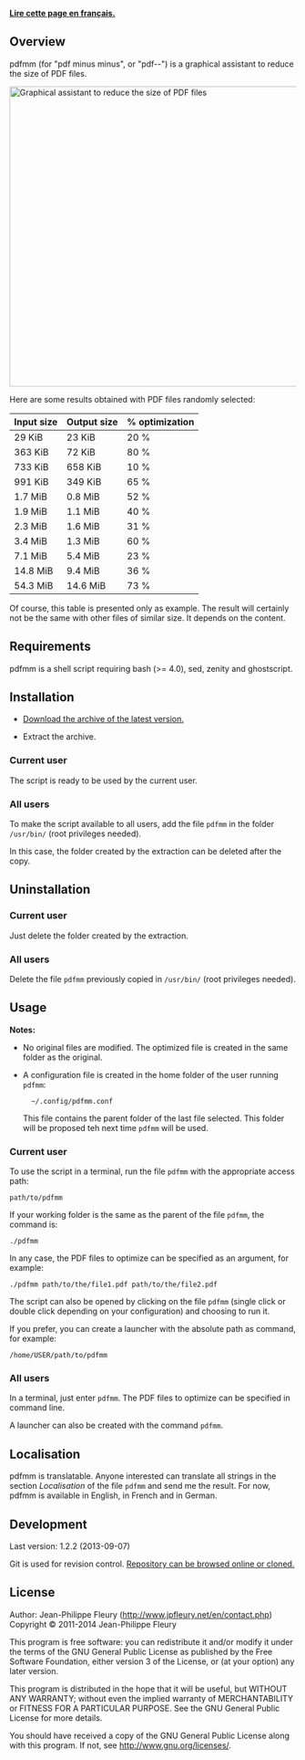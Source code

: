 <p lang="fr"><strong><a hreflang="fr" href="http://www.jpfleury.net/logiciels/pdfmm.php">Lire cette page en français.</a></strong></p>

## Overview

pdfmm (for "pdf minus minus", or "pdf--") is a graphical assistant to reduce the size of PDF files.

<img src="https://gitorious.org/projets-divers/pdfmm/raw/master:doc/exemple1-en.png" width="683" height="526" alt="Graphical assistant to reduce the size of PDF files" />

Here are some results obtained with PDF files randomly selected:

| Input size | Output size | % optimization |
| ---------- | ----------- | -------------- |
| 29   KiB   | 23   KiB    | 20 %           |
| 363  KiB   | 72   KiB    | 80 %           |
| 733  KiB   | 658  KiB    | 10 %           |
| 991  KiB   | 349  KiB    | 65 %           |
| 1.7  MiB   | 0.8  MiB    | 52 %           |
| 1.9  MiB   | 1.1  MiB    | 40 %           |
| 2.3  MiB   | 1.6  MiB    | 31 %           |
| 3.4  MiB   | 1.3  MiB    | 60 %           |
| 7.1  MiB   | 5.4  MiB    | 23 %           |
| 14.8 MiB   | 9.4  MiB    | 36 %           |
| 54.3 MiB   | 14.6 MiB    | 73 %           |

Of course, this table is presented only as example. The result will certainly not be the same with other files of similar size. It depends on the content.

## Requirements

pdfmm is a shell script requiring bash (>= 4.0), sed, zenity and ghostscript.

## Installation

- [Download the archive of the latest version.](https://gitorious.org/projets-divers/pdfmm/archive/master.zip)

- Extract the archive.

### Current user

The script is ready to be used by the current user.

### All users

To make the script available to all users, add the file `pdfmm` in the folder `/usr/bin/` (root privileges needed).

In this case, the folder created by the extraction can be deleted after the copy.

## Uninstallation

### Current user

Just delete the folder created by the extraction.

### All users

Delete the file `pdfmm` previously copied in `/usr/bin/` (root privileges needed).

## Usage

**Notes:**

- No original files are modified. The optimized file is created in the same folder as the original.

- A configuration file is created in the home folder of the user running `pdfmm`:

		~/.config/pdfmm.conf

	This file contains the parent folder of the last file selected. This folder will be proposed teh next time `pdfmm` will be used.

### Current user

To use the script in a terminal, run the file `pdfmm` with the appropriate access path:

	path/to/pdfmm

If your working folder is the same as the parent of the file `pdfmm`, the command is:

	./pdfmm

In any case, the PDF files to optimize can be specified as an argument, for example:

	./pdfmm path/to/the/file1.pdf path/to/the/file2.pdf

The script can also be opened by clicking on the file `pdfmm` (single click or double click depending on your configuration) and choosing to run it.

If you prefer, you can create a launcher with the absolute path as command, for example:

	/home/USER/path/to/pdfmm

### All users

In a terminal, just enter `pdfmm`. The PDF files to optimize can be specified in command line.

A launcher can also be created with the command `pdfmm`.

## Localisation

pdfmm is translatable. Anyone interested can translate all strings in the section *Localisation* of the file `pdfmm` and send me the result. For now, pdfmm is available in English, in French and in German.

## Development

Last version: 1.2.2 (2013-09-07)

Git is used for revision control. [Repository can be browsed online or cloned.](https://gitorious.org/projets-divers/pdfmm)

## License

Author: Jean-Philippe Fleury (<http://www.jpfleury.net/en/contact.php>)  
Copyright © 2011-2014 Jean-Philippe Fleury

This program is free software: you can redistribute it and/or modify
it under the terms of the GNU General Public License as published by
the Free Software Foundation, either version 3 of the License, or
(at your option) any later version.

This program is distributed in the hope that it will be useful,
but WITHOUT ANY WARRANTY; without even the implied warranty of
MERCHANTABILITY or FITNESS FOR A PARTICULAR PURPOSE.  See the
GNU General Public License for more details.

You should have received a copy of the GNU General Public License
along with this program.  If not, see <http://www.gnu.org/licenses/>.

